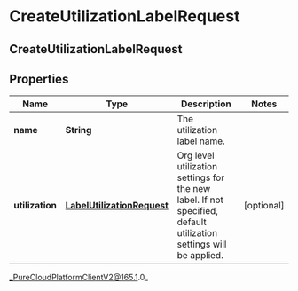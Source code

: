 # CreateUtilizationLabelRequest

## CreateUtilizationLabelRequest

## Properties

|Name | Type | Description | Notes|
|------------ | ------------- | ------------- | -------------|
| **name** | **String** | The utilization label name. | |
| **utilization** | [**LabelUtilizationRequest**](LabelUtilizationRequest) | Org level utilization settings for the new label. If not specified, default utilization settings will be applied. | [optional] |



_PureCloudPlatformClientV2@165.1.0_
